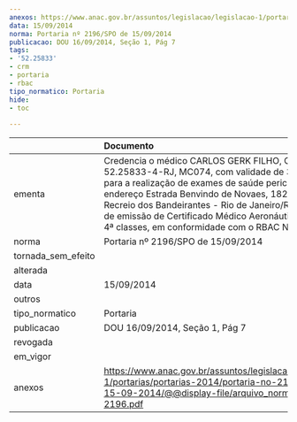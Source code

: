 ```yaml
---
anexos: https://www.anac.gov.br/assuntos/legislacao/legislacao-1/portarias/portarias-2014/portaria-no-2196-spo-de-15-09-2014/@@display-file/arquivo_norma/PA2014-2196.pdf
data: 15/09/2014
norma: Portaria nº 2196/SPO de 15/09/2014
publicacao: DOU 16/09/2014, Seção 1, Pág 7
tags:
- '52.25833'
- crm
- portaria
- rbac
tipo_normatico: Portaria
hide: 
- toc 
 
---
```


|                    | Documento                                                                                                                                                                                                                                                                                                                                                           |
|:-------------------|:--------------------------------------------------------------------------------------------------------------------------------------------------------------------------------------------------------------------------------------------------------------------------------------------------------------------------------------------------------------------|
| ementa             | Credencia o médico CARLOS GERK FILHO, CRM Nº 52.25833-4-RJ, MC074, com validade de 3 (três) anos, para a realização de exames de saúde pericial no endereço Estrada Benvindo de Novaes, 1825, sala 219 - Recreio dos Bandeirantes - Rio de Janeiro/RJ, para fins de emissão de Certificado Médico Aeronáutico de 2ª e 4ª classes, em conformidade com o RBAC Nº 67. |
| norma              | Portaria nº 2196/SPO de 15/09/2014                                                                                                                                                                                                                                                                                                                                  |
| tornada_sem_efeito |                                                                                                                                                                                                                                                                                                                                                                     |
| alterada           |                                                                                                                                                                                                                                                                                                                                                                     |
| data               | 15/09/2014                                                                                                                                                                                                                                                                                                                                                          |
| outros             |                                                                                                                                                                                                                                                                                                                                                                     |
| tipo_normatico     | Portaria                                                                                                                                                                                                                                                                                                                                                            |
| publicacao         | DOU 16/09/2014, Seção 1, Pág 7                                                                                                                                                                                                                                                                                                                                      |
| revogada           |                                                                                                                                                                                                                                                                                                                                                                     |
| em_vigor           |                                                                                                                                                                                                                                                                                                                                                                     |
| anexos             | https://www.anac.gov.br/assuntos/legislacao/legislacao-1/portarias/portarias-2014/portaria-no-2196-spo-de-15-09-2014/@@display-file/arquivo_norma/PA2014-2196.pdf                                                                                                                                                                                                   |